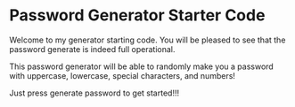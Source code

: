 # Password Generator Starter Code

Welcome to my generator starting code. You will be pleased to see that the password generate is indeed full operational.

This password generator will be able to randomly make you a password with uppercase, lowercase, special characters, and numbers!

Just press generate password to get started!!!
